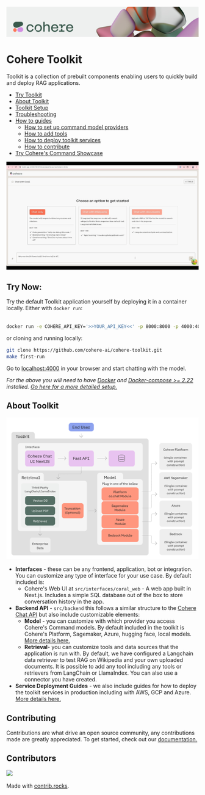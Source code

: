 ![](/docs/assets/banner.png)

# Cohere Toolkit

Toolkit is a collection of prebuilt components enabling users to quickly build and deploy RAG applications.

- [Try Toolkit](#try-now)
- [About Toolkit](#about-toolkit)
- [Toolkit Setup](/docs/setup.md)
- [Troubleshooting](/docs/troubleshooting.md)
- [How to guides](/docs/how_to_guides.md)
  - [How to set up command model providers](/docs/command_model_providers.md)
  - [How to add tools](/docs/custom_tool_guides/tool_guide.md)
  - [How to deploy toolkit services](/docs/service_deployments.md)
  - [How to contribute](#contributing)
- [Try Cohere's Command Showcase](https://coral.cohere.com/)

![](/docs/assets/toolkit.gif)

## Try Now:

Try the default Toolkit application yourself by deploying it in a container locally. Either with `docker run`: 
```bash

docker run -e COHERE_API_KEY='>>YOUR_API_KEY<<' -p 8000:8000 -p 4000:4000 ghcr.io/cohere-ai/cohere-toolkit:latest

```

or cloning and running locally:

```bash
git clone https://github.com/cohere-ai/cohere-toolkit.git
make first-run
```

Go to [localhost:4000](http://localhost:4000/) in your browser and start chatting with the model. 

*For the above you will need to have [Docker](https://www.docker.com/products/docker-desktop/) and [Docker-compose >= 2.22](https://docs.docker.com/compose/install/) installed. [Go here for a more detailed setup.](/docs/setup.md)*

## About Toolkit

![](/docs/assets/toolkit_graphic.png)

- **Interfaces** - these can be any frontend, application, bot or integration. You can customize any type of interface for your use case. By default included is: 
  - Cohere's Web UI at `src/interfaces/coral_web` - A web app built in Next.js. Includes a simple SQL database out of the box to store conversation history in the app.
- **Backend API** - `src/backend` this follows a similar structure to the [Cohere Chat API](https://docs.cohere.com/reference/chat) but also include customizable elements: 
  - **Model** - you can customize with which provider you access Cohere's Command models. By default included in the toolkit is Cohere's Platform, Sagemaker, Azure, hugging face, local models. [More details here.](/docs/command_model_providers.md)
  - **Retrieval**- you can customize tools and data sources that the application is run with. By default, we have configured a Langchain data retriever to test RAG on Wikipedia and your own uploaded documents. It is possible to add any tool including any tools or retrievers from LangChain or LlamaIndex. You can also use a connector you have created.
- **Service Deployment Guides** - we also include guides for how to deploy the toolkit services in production including with AWS, GCP and Azure. [More details here.](/docs/service_deployments.md)

## Contributing

Contributions are what drive an open source community, any contributions made are greatly appreciated. To get started, check out our [documentation.](CONTRIBUTING.md)


## Contributors

<a href="https://github.com/cohere-ai/cohere-toolkit/graphs/contributors">
  <img src="https://contrib.rocks/image?repo=cohere-ai/cohere-toolkit" />
</a>

Made with [contrib.rocks](https://contrib.rocks).